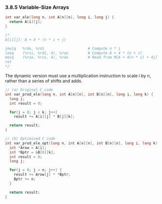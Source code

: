 ### 3.8.5 Variable-Size Arrays

```c
int var_ele(long n, int A[n][n], long i, long j) {
  return A[i][j];
}

/*
A[i][j]: A + 4 * (n * i + j)

imulq   %rdx, %rdi                    # Compute n * i
leaq    (%rsi, %rdi, 4), %rax         # Compute A + 4 * (n + i)
movq    (%rax, %rcx, 4), %rax         # Read from M[A + 4(n * i) + 4j]
ret
*/
```

The dynamic version must use a multiplication instruction to scale i by n,
rather than a series of shifts and adds.

```c
// (a) Original C code
int var_prod_ele(long n, int A[n][n], int B[n][n], long i, long k) {
  long j;
  int result = 0;

  for(j = 0; j < k; j++)
    result += A[i][j] * B[j][k];

  return result;
}

// (b) Optimized C code
int var_prod_ele_opt(long n, int A[n][n], int B[n][n], long i, long k) {
  int *Arow = A[i];
  int *Bptr = &B[0][k];
  int result = 0;
  long j;

  for(j = 0; j < n; j++) {
    result += Arow[j] * *Bptr;
    Bptr += n;
  }

  return result;
}
```
